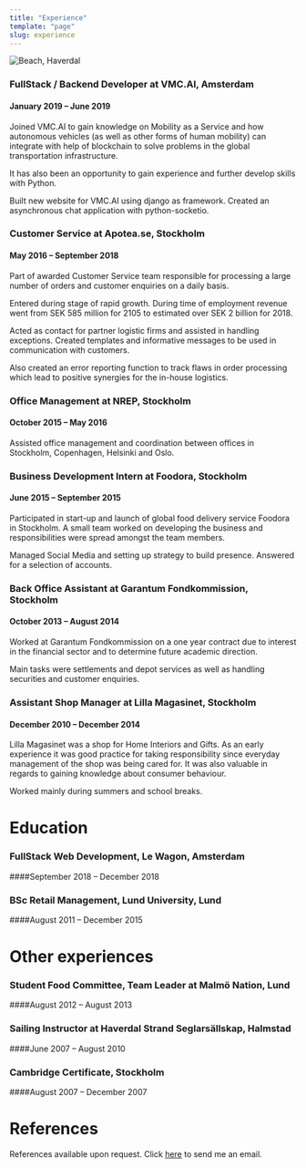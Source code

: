 ```yaml
---
title: "Experience"
template: "page"
slug: experience
---
```


<img class='experience-bg' alt="Beach, Haverdal" src="/media/faded-beach.JPG">

### FullStack / Backend Developer at VMC.AI, Amsterdam
#### January 2019 – June 2019 </strong> <br>
Joined VMC.AI to gain knowledge on Mobility as a Service and how autonomous vehicles (as well as other forms of human mobility) can integrate with help of blockchain to solve problems in the global transportation infrastructure.

It has also been an opportunity to gain experience and further develop skills with Python.

Built new website for VMC.AI using django as framework. Created an asynchronous chat application with python-socketio.

### Customer Service at Apotea.se, Stockholm
#### May 2016 – September 2018 </strong> <br>
Part of awarded Customer Service team responsible for processing a large number of orders and customer enquiries on a daily basis.

Entered during stage of rapid growth. During time of employment revenue went from SEK 585 million for 2105 to estimated over SEK 2 billion for 2018.

Acted as contact for partner logistic firms and assisted in handling exceptions. Created templates and informative messages to be used in communication with customers.

Also created an error reporting function to track flaws in order processing which lead to positive synergies for the in-house logistics.

### Office Management at NREP, Stockholm
#### October 2015 – May 2016 </strong> <br>
Assisted office management and coordination between offices in Stockholm, Copenhagen, Helsinki and Oslo.

### Business Development Intern at Foodora, Stockholm
#### June 2015 – September 2015 </strong> <br>
Participated in start-up and launch of global food delivery service Foodora in Stockholm. A small team worked on developing the business and responsibilities were spread amongst the team members.

Managed Social Media and setting up strategy to build presence. Answered for a selection of accounts.

### Back Office Assistant at Garantum Fondkommission, Stockholm
#### October 2013 – August 2014 </strong> <br>
Worked at Garantum Fondkommission on a one year contract due to interest in the financial sector and to determine future academic direction.

Main tasks were settlements and depot services as well as handling securities and customer enquiries.

### Assistant Shop Manager at Lilla Magasinet, Stockholm
#### December 2010 – December 2014 </strong> <br>
Lilla Magasinet was a shop for Home Interiors and Gifts. As an early experience it was good practice for taking responsibility since everyday management of the shop was being cared for. It was also valuable in regards to gaining knowledge about consumer behaviour.

Worked mainly during summers and school breaks.

# Education

### FullStack Web Development, Le Wagon, Amsterdam
####September 2018 – December 2018

### BSc Retail Management, Lund University, Lund
####August 2011 – December 2015


# Other experiences

### Student Food Committee, Team Leader at Malmö Nation, Lund
####August 2012 – August 2013

### Sailing Instructor at Haverdal Strand Seglarsällskap, Halmstad
####June 2007 – August 2010

### Cambridge Certificate, Stockholm
####August 2007 – December 2007


# References
References available upon request. Click [here](mailto:karin@lilliehooks.se "Karin's email") to send me an email.




